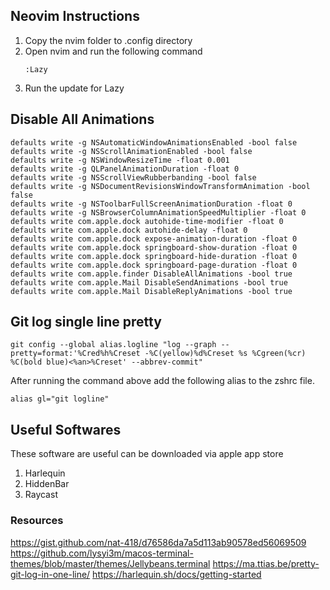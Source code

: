## Neovim Instructions
1. Copy the nvim folder to .config directory
1. Open nvim and run the following command
    ```
    :Lazy
    ```
1. Run the update for Lazy
## Disable All Animations
```
defaults write -g NSAutomaticWindowAnimationsEnabled -bool false
defaults write -g NSScrollAnimationEnabled -bool false
defaults write -g NSWindowResizeTime -float 0.001
defaults write -g QLPanelAnimationDuration -float 0
defaults write -g NSScrollViewRubberbanding -bool false
defaults write -g NSDocumentRevisionsWindowTransformAnimation -bool false
defaults write -g NSToolbarFullScreenAnimationDuration -float 0
defaults write -g NSBrowserColumnAnimationSpeedMultiplier -float 0
defaults write com.apple.dock autohide-time-modifier -float 0
defaults write com.apple.dock autohide-delay -float 0
defaults write com.apple.dock expose-animation-duration -float 0
defaults write com.apple.dock springboard-show-duration -float 0
defaults write com.apple.dock springboard-hide-duration -float 0
defaults write com.apple.dock springboard-page-duration -float 0
defaults write com.apple.finder DisableAllAnimations -bool true
defaults write com.apple.Mail DisableSendAnimations -bool true
defaults write com.apple.Mail DisableReplyAnimations -bool true
```

## Git log single line pretty
```
git config --global alias.logline "log --graph --pretty=format:'%Cred%h%Creset -%C(yellow)%d%Creset %s %Cgreen(%cr) %C(bold blue)<%an>%Creset' --abbrev-commit"
```
After running the command above add the following alias to the zshrc file.
```
alias gl="git logline"
```

## Useful Softwares
These software are useful can be downloaded via apple app store
1. Harlequin
1. HiddenBar
1. Raycast

### Resources
https://gist.github.com/nat-418/d76586da7a5d113ab90578ed56069509
https://github.com/lysyi3m/macos-terminal-themes/blob/master/themes/Jellybeans.terminal
https://ma.ttias.be/pretty-git-log-in-one-line/
https://harlequin.sh/docs/getting-started
